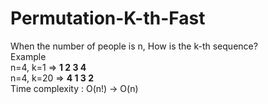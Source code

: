 # Permutation-K-th-Fast

When the number of people is n, How is the k-th sequence? <br>
Example <br>
    n=4, k=1 => <b>1 2 3 4</b> <br>
    n=4, k=20 => <b>4 1 3 2</b> <br>
Time complexity : O(n!) -> O(n) <br>
